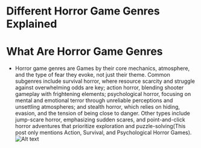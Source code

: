 # Different Horror Game Genres Explained
# What Are Horror Game Genres
- Horror game genres are Games by their core mechanics, atmosphere, and the type of fear they evoke, not just their theme. Common subgenres include survival horror, where resource scarcity and struggle against overwhelming odds are key; action horror, blending shooter gameplay with frightening elements; psychological horror, focusing on mental and emotional terror through unreliable perceptions and unsettling atmospheres; and stealth horror, which relies on hiding, evasion, and the tension of being close to danger. Other types include jump-scare horror, emphasizing sudden scares, and point-and-click horror adventures that prioritize exploration and puzzle-solving(This post only mentions Action, Survival, and Psychological Horror Games).
![Alt text](<img width="3424" height="2400" alt="image" src="https://github.com/user-attachments/assets/fc81fb58-f66f-44db-90bc-6599c8d596e4" />
)
